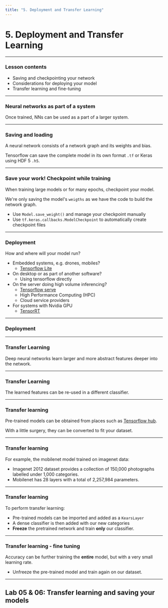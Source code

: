 ```yaml
---
title: "5. Deployment and Transfer Learning"
---
```


# 5. Deployment and Transfer Learning

---

### Lesson contents

* Saving and checkpointing your network
* Considerations for deploying your model
* Transfer learning and fine-tuning

---

### Neural networks as part of a system

Once trained, NNs can be used as a part of a larger system.

<object type="image/svg+xml" data="assets/img/nn-systems.svg" style="background: white; width: 80%; height: auto;">
</object>

---

### Saving and loading

A neural network consists of a network graph and its weights and bias.

<object type="image/svg+xml" data="assets/img/savemodel.svg" style="background: white; width: 80%; height: auto;">
</object>

Tensorflow can save the complete model in its own format `.tf` or Keras using HDF 5 `.h5`.

---

### Save your work! Checkpoint while training

When training large models or for many epochs, checkpoint your model. 

We're only saving the model's `weigths` as we have the code to build the network graph. 

* Use `Model.save_weight()` and manage your checkpoint manually
* Use `tf.keras.callbacks.ModelCheckpoint` to automatically create checkpoint files 

---

### Deployment

How and where will your model run?

* Embedded systems, e.g. drones, mobiles?
  * [Tensorflow Lite](https://www.tensorflow.org/lite/) 
* On desktop or as part of another software?
  * Using tensorflow directly
* On the server doing high volume inferencing?
  * [Tensorflow serve](https://www.tensorflow.org/tfx)
  * High Performance Computing (HPC)
  * Cloud service providers
* For systems with Nvidia GPU
  * [TensorRT](https://developer.nvidia.com/TensorRT)
    

---

### Deployment


<object type="image/svg+xml" data="assets/img/ml-deployment.svg" style="background: white; width: 60%; height: auto;">
</object>


---

### Transfer Learning 
Deep neural networks learn larger and more abstract features deeper into the network.

<object type="image/svg+xml" data="assets/img/convolution-hierachy.svg" style="background: white; width: 60%; height: auto;">
</object>

---

### Transfer Learning 
The learned features can be re-used in a different classifier.

<object type="image/svg+xml" data="assets/img/transfer-convolution-hierachy.svg" style="background: white; width: 60%; height: auto;">
</object>

---

### Transfer learning

Pre-trained models can be obtained from places such as [Tensorflow hub](https://tfhub.dev/). 

With a little surgery, they can be converted to fit your dataset.

---

### Transfer learning

For example, the mobilenet model trained on imagenet data:
* Imagenet 2012 dataset provides a collection of 150,000 photographs labelled under 1,000 categories.
* Mobilenet has 28 layers with a total of 2,257,984 parameters.

---

### Transfer learning

To perform transfer learning:

* Pre-trained models can be imported and added as a `KearsLayer`
* A dense classifier is then added with our new categories
* **Freeze** the pretrained network and train **only** our classifier.

---

### Transfer learning - fine tuning

Accuracy can be further training the **entire** model, but with a very small learning rate.

* Unfreeze the pre-trained model and train again on our dataset.

---

## Lab 05 & 06: Transfer learning and saving your models




